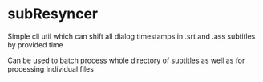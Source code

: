 # subResyncer

Simple cli util which can shift all dialog timestamps in .srt and .ass subtitles by provided time

Can be used to batch process whole directory of subtitles as well as for processing individual files
